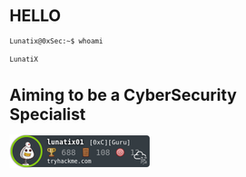 # HELLO 
```console
Lunatix@0xSec:~$ whoami

LunatiX

```
# Aiming to be a CyberSecurity Specialist

<img src="https://github.com/Lunatix01/Lunatix01/blob/master/lunatix01.png" alt="THM"/>
<script src="https://tryhackme.com/badge/148986"></script>
